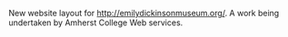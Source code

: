 New website layout for http://emilydickinsonmuseum.org/. A work being undertaken by Amherst College Web services. 
